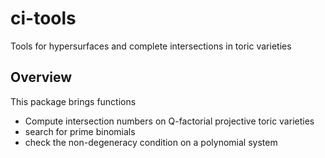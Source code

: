 # ci-tools
Tools for hypersurfaces and complete intersections in toric varieties

## Overview
This package brings functions

* Compute intersection numbers on Q-factorial projective toric varieties
* search for prime binomials
* check the non-degeneracy condition on a polynomial system
